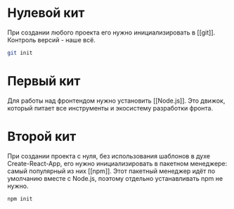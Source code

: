 # Нулевой кит
При создании любого проекта его нужно инициализировать в [[git]]. Контроль версий - наше всё.
```zsh
git init
```
# Первый кит
Для работы над фронтендом нужно установить [[Node.js]]. Это движок, который питает все инструменты и экосистему разработки фронта.
# Второй кит
При создании проекта с нуля, без использования шаблонов в духе Create-React-App, его нужно инициализировать в пакетном менеджере: самый популярный из них [[npm]]. Этот пакетный менеджер идёт по умолчанию вместе с Node.js, поэтому отдельно устанавливать npm не нужно.
```zsh
npm init
```